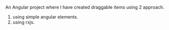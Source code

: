 An Angular project where I have created draggable items using 2 approach.

1) using simple angular elements.
2) using rxjs.
